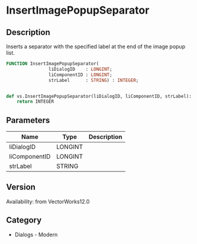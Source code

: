 # InsertImagePopupSeparator

## Description
Inserts a separator with the specified label at the end of the image popup list.

```pascal
FUNCTION InsertImagePopupSeparator(
				liDialogID    : LONGINT;
				liComponentID : LONGINT;
				strLabel      : STRING) : INTEGER;
```

```python

def vs.InsertImagePopupSeparator(liDialogID, liComponentID, strLabel):
    return INTEGER
```

## Parameters
|Name|Type|Description|
|---|---|---|
|liDialogID|LONGINT||
|liComponentID|LONGINT||
|strLabel|STRING||

## Version
Availability: from VectorWorks12.0
## Category
* Dialogs - Modern

